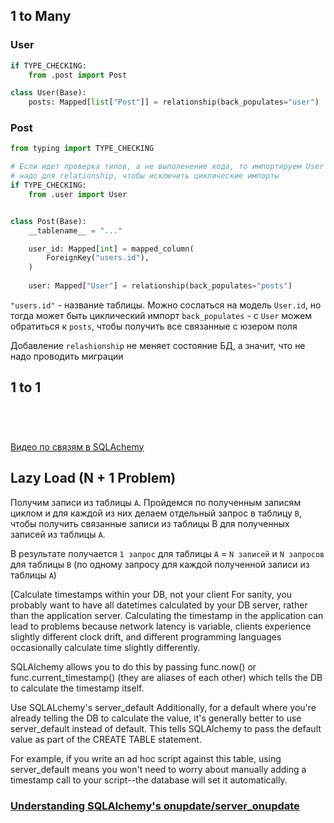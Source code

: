 
## 1 to Many

### User

```python
if TYPE_CHECKING:
	from .post import Post

class User(Base):
	posts: Mapped[list["Post"]] = relationship(back_populates="user")
```

### Post

```python
from typing import TYPE_CHECKING

# Если идет проверка типов, а не выполенение кода, то импортируем User
# надо для relationship, чтобы исключить циклические импорты
if TYPE_CHECKING:
	from .user import User


class Post(Base):
	__tablename__ = "..."

	user_id: Mapped[int] = mapped_column(
		ForeignKey("users.id"),
	)
	
	user: Mapped["User"] = relationship(back_populates="posts")
```

`"users.id"` - название таблицы. Можно сослаться на модель `User.id`, но тогда может быть циклический импорт
`back_populates` - с `User` можем обратиться к `posts`, чтобы получить все связанные с юзером поля 


Добавление `relashionship` не меняет состояние БД, а значит, что не надо проводить миграции



## 1 to 1 

```python





```



[Видео по связям в SQLAchemy](https://www.youtube.com/watch?v=kFp9fdv9i_I&list=PLN0sMOjX-lm5Pz5EeX1rb3yilzMNT6qLM&index=10)

## Lazy Load (N + 1 Problem)

Получим записи из таблицы `A`. Пройдемся по полученным записям циклом и для каждой из них делаем отдельный запрос в таблицу `B`, чтобы получить связанные записи из таблицы B для полученных записей из таблицы `A`. 

В результате получается `1 запрос` для таблицы `A` = `N записей` и `N запросов` для таблицы `B` (по одному запросу для каждой полученной записи из таблицы `A`)


[Calculate timestamps within your DB, not your client
For sanity, you probably want to have all datetimes calculated by your DB server, rather than the application server. Calculating the timestamp in the application can lead to problems because network latency is variable, clients experience slightly different clock drift, and different programming languages occasionally calculate time slightly differently.

SQLAlchemy allows you to do this by passing func.now() or func.current_timestamp() (they are aliases of each other) which tells the DB to calculate the timestamp itself.

Use SQLALchemy's server_default
Additionally, for a default where you're already telling the DB to calculate the value, it's generally better to use server_default instead of default. This tells SQLAlchemy to pass the default value as part of the CREATE TABLE statement.

For example, if you write an ad hoc script against this table, using server_default means you won't need to worry about manually adding a timestamp call to your script--the database will set it automatically.

### [Understanding SQLAlchemy's onupdate/server_onupdate](https://stackoverflow.com/questions/13370317/sqlalchemy-default-datetime)
